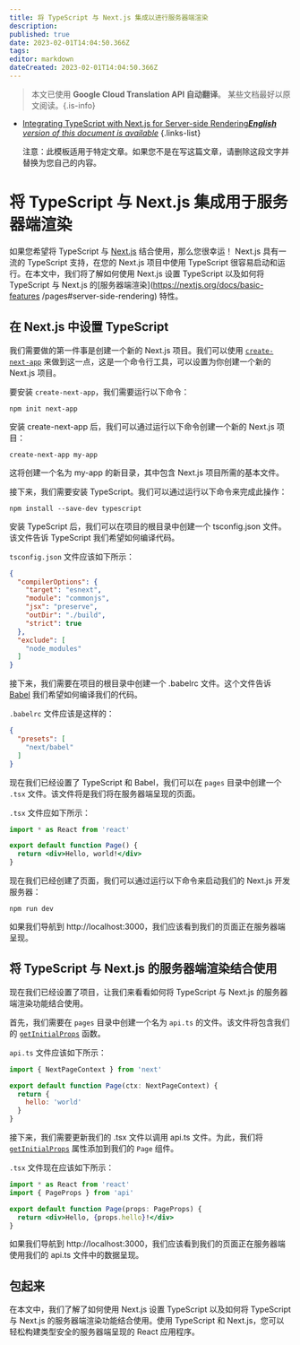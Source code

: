 ```yaml
---
title: 将 TypeScript 与 Next.js 集成以进行服务器端渲染
description: 
published: true
date: 2023-02-01T14:04:50.366Z
tags: 
editor: markdown
dateCreated: 2023-02-01T14:04:50.366Z
---
```


> 本文已使用 **Google Cloud Translation API 自动翻译**。
某些文档最好以原文阅读。{.is-info}

- [Integrating TypeScript with Next.js for Server-side Rendering***English** version of this document is available*](/en/Knowledge-base/TypeScript/integrating-typescript-with-next-js-for-server-side-rendering)
{.links-list}


  注意：此模板适用于特定文章。如果您不是在写这篇文章，请删除这段文字并替换为您自己的内容。

# 将 TypeScript 与 Next.js 集成用于服务器端渲染

如果您希望将 TypeScript 与 [Next.js](https://nextjs.org/) 结合使用，那么您很幸运！ Next.js 具有一流的 TypeScript 支持，在您的 Next.js 项目中使用 TypeScript 很容易启动和运行。在本文中，我们将了解如何使用 Next.js 设置 TypeScript 以及如何将 TypeScript 与 Next.js 的[服务器端渲染](https://nextjs.org/docs/basic-features /pages#server-side-rendering) 特性。

## 在 Next.js 中设置 TypeScript

我们需要做的第一件事是创建一个新的 Next.js 项目。我们可以使用 [`create-next-app`](https://github.com/zeit/next.js/tree/canary/packages/create-next-app) 来做到这一点，这是一个命令行工具，可以设置为你创建一个新的 Next.js 项目。

要安装 `create-next-app`，我们需要运行以下命令：

```
npm init next-app
```

安装 create-next-app 后，我们可以通过运行以下命令创建一个新的 Next.js 项目：

```
create-next-app my-app
```

这将创建一个名为 my-app 的新目录，其中包含 Next.js 项目所需的基本文件。

接下来，我们需要安装 TypeScript。我们可以通过运行以下命令来完成此操作：

```
npm install --save-dev typescript
```

安装 TypeScript 后，我们可以在项目的根目录中创建一个 tsconfig.json 文件。该文件告诉 TypeScript 我们希望如何编译代码。

`tsconfig.json` 文件应该如下所示：

```json
{
  "compilerOptions": {
    "target": "esnext",
    "module": "commonjs",
    "jsx": "preserve",
    "outDir": "./build",
    "strict": true
  },
  "exclude": [
    "node_modules"
  ]
}
```

接下来，我们需要在项目的根目录中创建一个 .babelrc 文件。这个文件告诉 [Babel](https://babeljs.io/) 我们希望如何编译我们的代码。

`.babelrc` 文件应该是这样的：

```json
{
  "presets": [
    "next/babel"
  ]
}
```

现在我们已经设置了 TypeScript 和 Babel，我们可以在 `pages` 目录中创建一个 `.tsx` 文件。该文件将是我们将在服务器端呈现的页面。

`.tsx` 文件应如下所示：

```jsx
import * as React from 'react'

export default function Page() {
  return <div>Hello, world!</div>
}
```

现在我们已经创建了页面，我们可以通过运行以下命令来启动我们的 Next.js 开发服务器：

```
npm run dev
```

如果我们导航到 http://localhost:3000，我们应该看到我们的页面正在服务器端呈现。

## 将 TypeScript 与 Next.js 的服务器端渲染结合使用

现在我们已经设置了项目，让我们来看看如何将 TypeScript 与 Next.js 的服务器端渲染功能结合使用。

首先，我们需要在 `pages` 目录中创建一个名为 `api.ts` 的文件。该文件将包含我们的 [`getInitialProps`](https://nextjs.org/docs/basic-features/pages#getinitialprops) 函数。

`api.ts` 文件应该如下所示：

```js
import { NextPageContext } from 'next'

export default function Page(ctx: NextPageContext) {
  return {
    hello: 'world'
  }
}
```

接下来，我们需要更新我们的 .tsx 文件以调用 api.ts 文件。为此，我们将 [`getInitialProps`](https://nextjs.org/docs/basic-features/pages#getinitialprops) 属性添加到我们的 `Page` 组件。

`.tsx` 文件现在应该如下所示：

```jsx
import * as React from 'react'
import { PageProps } from 'api'

export default function Page(props: PageProps) {
  return <div>Hello, {props.hello}!</div>
}
```

如果我们导航到 http://localhost:3000，我们应该看到我们的页面正在服务器端使用我们的 api.ts 文件中的数据呈现。

## 包起来

在本文中，我们了解了如何使用 Next.js 设置 TypeScript 以及如何将 TypeScript 与 Next.js 的服务器端渲染功能结合使用。使用 TypeScript 和 Next.js，您可以轻松构建类型安全的服务器端呈现的 React 应用程序。